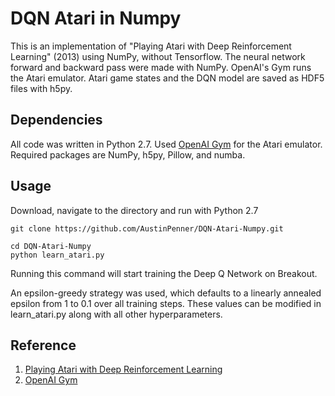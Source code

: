 # DQN Atari in Numpy
This is an implementation of "Playing Atari with Deep Reinforcement Learning" (2013) using NumPy, without Tensorflow. The neural network forward and backward pass were made with NumPy. OpenAI's Gym runs the Atari emulator. Atari game states and the DQN model are saved as HDF5 files with h5py.

## Dependencies
All code was written in Python 2.7. Used [OpenAI Gym](https://github.com/openai/gym) for the Atari emulator. Required packages are NumPy, h5py, Pillow, and numba.

## Usage
Download, navigate to the directory and run with Python 2.7
```
git clone https://github.com/AustinPenner/DQN-Atari-Numpy.git

cd DQN-Atari-Numpy
python learn_atari.py
```
Running this command will start training the Deep Q Network on Breakout. 

An epsilon-greedy strategy was used, which defaults to a linearly annealed epsilon from 1 to 0.1 over all training steps. These values can be modified in learn_atari.py along with all other hyperparameters.

## Reference
1. [Playing Atari with Deep Reinforcement Learning](https://arxiv.org/pdf/1312.5602.pdf)
2. [OpenAI Gym](https://github.com/openai/gym)